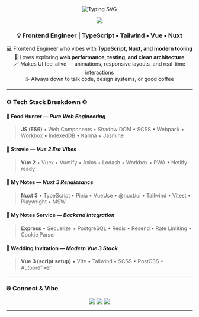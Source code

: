 <!-- Cyber Glow GitHub Profile README for @muhazizal -->

<!-- 🧠 Animated Typing Intro -->
<p align="center">
  <img src="https://readme-typing-svg.herokuapp.com?font=Fira+Code&size=28&duration=3500&pause=800&color=40E0D0&center=true&vCenter=true&width=1000&lines=Hey%2C+I'm+Aziz!+👋;Frontend+Engineer+%7C+Nuxt+%26+TypeScript+Vibes;Code+with+clarity+✨" alt="Typing SVG" />
</p>

<!-- 🌈 Cyber Glow Divider -->
<p align="center">
  <img src="https://capsule-render.vercel.app/api?type=rect&color=gradient&height=2&section=header&reversal=true&gradient=0,0,128,0,255,255" />
</p>

<h3 align="center">💡 Frontend Engineer | TypeScript • Tailwind • Vue • Nuxt</h3>

<p align="center">
  💻 Frontend Engineer who vibes with <b>TypeScript, Nuxt, and modern tooling</b> <br/>
  🧩 Loves exploring <b>web performance, testing, and clean architecture</b> <br/>
  🪄 Makes UI feel alive — animations, responsive layouts, and real-time interactions <br/>
  ☕ Always down to talk code, design systems, or good coffee  
</p>

---

### ⚙️ Tech Stack Breakdown ⚙️
#### 🥇 Food Hunter — *Pure Web Engineering*
> **JS (ES6)** • Web Components • Shadow DOM • SCSS • Webpack • Workbox • IndexedDB • Karma + Jasmine

#### 🥈 Strovie — *Vue 2 Era Vibes*
> **Vue 2** • Vuex • Vuetify • Axios • Lodash • Workbox • PWA • Netlify-ready  

#### 🥉 My Notes — *Nuxt 3 Renaissance*
> **Nuxt 3** • TypeScript • Pinia • VueUse • @nuxt/ui • Tailwind • Vitest • Playwright • MSW  

#### 🧱 My Notes Service — *Backend Integration*
> **Express** • Sequelize + PostgreSQL • Redis • Resend • Rate Limiting • Cookie Parser  

#### 💫 Wedding Invitation — *Modern Vue 3 Stack*
> **Vue 3 (script setup)** • Vite • Tailwind • SCSS • PostCSS • Autoprefixer  

---

### 🌐 Connect & Vibe
<p align="center">
  <a href="https://github.com/muhazizal"><img src="https://img.shields.io/badge/GitHub-0D1117?style=for-the-badge&logo=github&logoColor=40E0D0" /></a>
  <a href="https://www.linkedin.com/in/muhamad-aziz-al-asaad/"><img src="https://img.shields.io/badge/LinkedIn-0A66C2?style=for-the-badge&logo=linkedin&logoColor=white" /></a>
  <a href="https://www.instagram.com/muhazizal">
    <img src="https://img.shields.io/badge/Instagram-111111?style=for-the-badge&logo=instagram&logoColor=E1306C" />
  </a>
</p>

---
